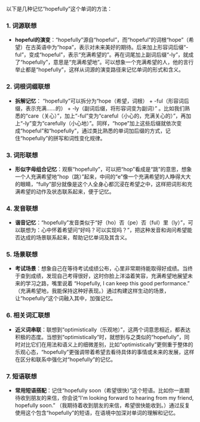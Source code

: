 以下是几种记忆“hopefully”这个单词的方法：

### 1. 词源联想
- **hopeful的演变**：“hopefully”源自“hopeful”，而“hopeful”的词根“hope”（希望）在古英语中为“hopa”，表示对未来美好的期待。后来加上形容词后缀“-ful”，变成“hopeful”，表示“充满希望的”。再在词尾加上副词后缀“-ly”，就成了“hopefully”，意思是“充满希望地”。可以想象一个充满希望的人，他的言行举止都是“hopefully”，这样从词源的演变路径来记忆单词的形式和含义。

### 2. 词根词缀联想
- **拆解记忆**： “hopefully”可以拆分为“hope（希望，词根） + -ful（形容词后缀，表示充满……的） + -ly（副词后缀，将形容词变为副词）” 。比如我们熟悉的“care（关心）”，加上“-ful”变为“careful（小心的，充满关心的）”，再加上“-ly”变为“carefully（小心地）”。同样，“hope”加上这些后缀就依次变成“hopeful”和“hopefully”，通过类比熟悉的单词加后缀的方式，记住“hopefully”的拼写和词性变化规律。

### 3. 词形联想
- **形似字母组合记忆**：观察“hopefully”，可以把“hop”看成是“跳”的意思，想象一个人充满希望地“hop（跳）”起来，中间的“e”像一个充满希望的人睁得大大的眼睛，“fully”部分就像是这个人全身心都沉浸在希望之中，这样把词形和充满希望的动作及状态联系起来，便于记忆。

### 4. 发音联想
- **谐音记忆**：“hopefully”发音类似于“好（ho）否（pe）否（ful）里（ly）”，可以联想为：心中怀着希望问“好吗？可以实现吗？”，把这种发音和询问希望能否达成的场景联系起来，帮助记忆单词及其含义。

### 5. 场景联想
- **考试场景**：想象自己在等待考试成绩公布，心里非常期待能取得好成绩。当终于查到成绩，发现自己考得很好，这时你脸上洋溢着笑容，充满希望地展望未来的学习之路，嘴里说着 “Hopefully, I can keep this good performance.” （充满希望地，我能保持这种好表现。）通过构建这样生动的场景，让“hopefully”这个词融入其中，加强记忆。

### 6. 相关词汇联想
- **近义词串联**：联想到“optimistically（乐观地）”，这两个词意思相近，都表达积极的态度。当想到“optimistically”时，就想到与之类似的“hopefully”，同时对比它们在用法和语义上的细微差别，比如“optimistically”更侧重于整体的乐观心态，“hopefully”更强调带着希望去看待具体的事情或未来的发展，这样在区分和联系中强化对“hopefully”的记忆。

### 7. 短语联想
- **常用短语搭配**：记住“hopefully soon（希望很快）”这个短语。比如你一直期待收到朋友的来信，你会说“I'm looking forward to hearing from my friend, hopefully soon.” （我期待着收到朋友的来信，希望很快能收到。）通过反复使用这个包含“hopefully”的短语，在语境中加深对单词的理解和记忆。 